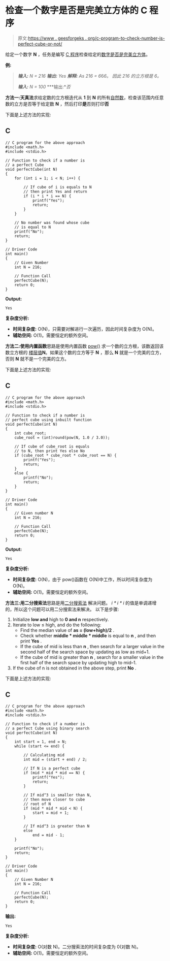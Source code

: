 # 检查一个数字是否是完美立方体的 C 程序

> 原文:[https://www . geesforgeks . org/c-program-to-check-number-is-perfect-cube-or-not/](https://www.geeksforgeeks.org/c-program-to-check-whether-a-number-is-a-perfect-cube-or-not/)

给定一个数字 **N** ，任务是编写 [C 程序](https://www.geeksforgeeks.org/c-programming-language/)检查给定的[数字是否是完美立方体](https://www.geeksforgeeks.org/perfect-cube/)。

**例:**

> ***输入:** N = 216*
> ***输出:** Yes*
> ***解释:***
> *As 216 = 6*6*6。
> 因此 216 的立方根是 6。*
> 
> ***输入:** N = 100*
> ***输出:**否*

**方法一:天真法**求给定数的立方根迭代从 **1** 到 **N** 的所有[自然数](https://www.geeksforgeeks.org/natural-numbers/)，检查该范围内任意数的立方是否等于给定数 **N** ，然后打印**是**否则打印**否**

下面是上述方法的实现:

## C

```
// C program for the above approach
#include <math.h>
#include <stdio.h>

// Function to check if a number is
// a perfect Cube
void perfectCube(int N)
{
    for (int i = 1; i < N; i++) {

        // If cube of i is equals to N
        // then print Yes and return
        if (i * i * i == N) {
            printf("Yes");
            return;
        }
    }

    // No number was found whose cube
    // is equal to N
    printf("No");
    return;
}

// Driver Code
int main()
{
    // Given Number
    int N = 216;

    // Function Call
    perfectCube(N);
    return 0;
}
```

**Output:**

```
Yes

```

**复杂度分析:**

*   **时间复杂度:** O(N)，只需要对解进行一次遍历，因此时间复杂度为 O(N)。
*   **辅助空间:** O(1)。需要恒定的额外空间。

**方法二:使用内置函数**思路是使用内置函数 [pow()](https://www.geeksforgeeks.org/power-function-cc/) 求一个数的立方根，该数返回该数立方根的 [楼层值](https://www.geeksforgeeks.org/ceil-floor-functions-cpp/)**N**。如果这个数的立方等于 **N** ，那么 **N** 就是一个完美的立方，否则 **N** 就不是一个完美的立方。

下面是上述方法的实现:

## C

```
// C program for the above approach
#include <math.h>
#include <stdio.h>

// Function to check if a number is
// perfect cube using inbuilt function
void perfectCube(int N)
{
    int cube_root;
    cube_root = (int)round(pow(N, 1.0 / 3.0));

    // If cube of cube_root is equals
    // to N, then print Yes else No
    if (cube_root * cube_root * cube_root == N) {
        printf("Yes");
        return;
    }
    else {
        printf("No");
        return;
    }
}

// Driver Code
int main()
{
    // Given number N
    int N = 216;

    // Function Call
    perfectCube(N);
    return 0;
}
```

**Output:**

```
Yes

```

**复杂度分析:**

*   **时间复杂度:** O(N)，由于 pow()函数在 O(N)中工作，所以时间复杂度为 O(N)。
*   **辅助空间:** O(1)。需要恒定的额外空间。

**方法三:用二分搜索法**思路是用[二分搜索法](http://geeksquiz.com/binary-search/) 解决问题。 *i * i * i* 的值是单调递增的，所以这个问题可以用二分搜索法来解决。
以下是步骤:

1.  Initialize **low and** high to **0 and n** respectively.
2.  Iterate to low ≤ high, and do the following:
    *   Find the median value of **as = (low+high)/2** .
    *   Check whether **middle * middle * middle** is equal to **n** , and then print **Yes** .
    *   If the cube of mid is less than **n** , then search for a larger value in the second half of the search space by updating as low as mid+1.
    *   If the cube of mid is greater than **n** , search for a smaller value in the first half of the search space by updating high to mid–1.
3.  If the cube of n is not obtained in the above step, print **No** .

下面是上述方法的实现:

## C

```
// C program for the above approach
#include <math.h>
#include <stdio.h>

// Function to check if a number is
// a perfect Cube using binary search
void perfectCube(int N)
{
    int start = 1, end = N;
    while (start <= end) {

        // Calculating mid
        int mid = (start + end) / 2;

        // If N is a perfect cube
        if (mid * mid * mid == N) {
            printf("Yes");
            return;
        }

        // If mid^3 is smaller than N,
        // then move closer to cube
        // root of N
        if (mid * mid * mid < N) {
            start = mid + 1;
        }

        // If mid^3 is greater than N
        else
            end = mid - 1;
    }

    printf("No");
    return;
}

// Driver Code
int main()
{
    // Given Number N
    int N = 216;

    // Function Call
    perfectCube(N);
    return 0;
}
```

**输出:**

```
Yes

```

**复杂度分析:**

*   **时间复杂度:** O(对数 N)。二分搜索法的时间复杂度为 0(对数 N)。
*   **辅助空间:** O(1)。需要恒定的额外空间。
